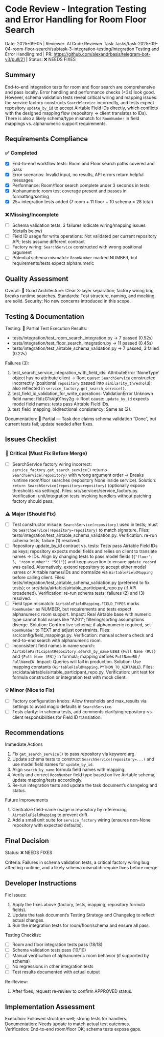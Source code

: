 # Code Review - Integration Testing and Error Handling for Room Floor Search

Date: 2025-09-05 | Reviewer: AI Code Reviewer
Task: tasks/task-2025-09-04-room-floor-search/subtask-3-integration-testing/Integration Testing and Error Handling.md | PR: https://github.com/alexandrbasis/telegram-bot-v3/pull/21 | Status: ❌ NEEDS FIXES

## Summary
End-to-end integration tests for room and floor search are comprehensive and pass locally. Error handling and performance checks (<3s) look good. However, schema validation tests reveal critical wiring and mapping issues: the service factory constructs `SearchService` incorrectly, and tests expect repository `update_by_id` to accept Airtable Field IDs directly, which conflicts with the designed mapping flow (repository → client translates to IDs). There is also a likely schema/type mismatch for `RoomNumber` in field mappings vs. alphanumeric support requirements.

## Requirements Compliance
### ✅ Completed
- [x] End-to-end workflow tests: Room and Floor search paths covered and pass
- [x] Error scenarios: Invalid input, no results, API errors return helpful messages
- [x] Performance: Room/floor search complete under 3 seconds in tests
- [x] Alphanumeric room test coverage present and passes in formatting/sorting
- [x] 25+ integration tests added (7 room + 11 floor + 10 schema = 28 total)

### ❌ Missing/Incomplete
- [ ] Schema validation tests: 3 failures indicate wiring/mapping issues (details below)
- [ ] Field ID usage for write operations: Not validated per current repository API; tests assume different contract
- [ ] Factory wiring: `SearchService` constructed with wrong positional argument
- [ ] Potential schema mismatch: `RoomNumber` marked NUMBER, but requirements/tests expect alphanumeric

## Quality Assessment
Overall: 🔄 Good
Architecture: Clear 3-layer separation; factory wiring bug breaks runtime searches. Standards: Test structure, naming, and mocking are solid. Security: No new concerns introduced in this scope.

## Testing & Documentation
Testing: 🔄 Partial
Test Execution Results:
- tests/integration/test_room_search_integration.py → 7 passed (0.52s)
- tests/integration/test_floor_search_integration.py → 11 passed (0.45s)
- tests/integration/test_airtable_schema_validation.py → 7 passed, 3 failed (0.22s)

Failures (3):
1) test_search_service_integration_with_field_ids: AttributeError 'NoneType' object has no attribute client → Root cause: `SearchService` constructed incorrectly (positional `repository` passed into `similarity_threshold`); also reflected in `service_factory.get_search_service()`.
2) test_field_id_validation_for_write_operations: ValidationError Unknown field name: fldlzG1sVg01hsy2g → Root cause: `update_by_id` expects model field names; tests pass Airtable Field IDs.
3) test_field_mapping_bidirectional_consistency: Same as (2).

Documentation: 🔄 Partial — Task doc claims schema validation “Done”, but current tests fail; update needed after fixes.

## Issues Checklist

### 🚨 Critical (Must Fix Before Merge)
- [ ] SearchService factory wiring incorrect: `service_factory.get_search_service()` returns `SearchService(repository)` with wrong argument order → Breaks runtime room/floor searches (repository None inside service). Solution: `return SearchService(repository=repository)` (optionally expose thresholds via settings). Files: src/services/service_factory.py. Verification: unit/integration tests invoking handlers without patching factory should pass.

### ⚠️ Major (Should Fix)
- [ ] Test constructor misuse: `SearchService(repository)` used in tests; must be `SearchService(repository=repository)` to match signature. Files: tests/integration/test_airtable_schema_validation.py. Verification: re-run schema tests; failure (1) resolved.
- [ ] Repository update_by_id contract vs. tests: Tests pass Airtable Field IDs as keys; repository expects model fields and relies on client to translate names → IDs. Align by changing tests to pass model fields (`{"floor": 5, "room_number": "501"}`) and keep assertion to ensure `update_record` was called. Alternatively, extend repository to accept either model names or Airtable names/IDs and normalize via `AirtableFieldMapping` before calling client. Files: tests/integration/test_airtable_schema_validation.py (preferred to fix tests); or src/data/airtable/airtable_participant_repo.py (if API broadened). Verification: re-run schema tests; failures (2) and (3) resolved.
- [ ] Field type mismatch: `AirtableFieldMapping.FIELD_TYPES` marks `RoomNumber` as NUMBER, but requirements and tests expect alphanumeric room support. Impact: Real Airtable base with numeric type cannot hold values like "A201"; filtering/sorting assumptions diverge. Solution: Confirm live schema; if alphanumeric required, set `RoomNumber` to TEXT and adjust constraints. Files: src/config/field_mappings.py. Verification: manual schema check and end-to-end search with alphanumeric room.
- [ ] Inconsistent field names in name search: `AirtableParticipantRepository.search_by_name` uses `{Full Name (RU)}` and `{Full Name (EN)}` in formula; mapping defines `FullNameRU` / `FullNameEN`. Impact: Queries will fail in production. Solution: Use mapping constants (`AirtableFieldMapping.PYTHON_TO_AIRTABLE`). Files: src/data/airtable/airtable_participant_repo.py. Verification: unit test for formula construction or integration test with mock client.

### 💡 Minor (Nice to Fix)
- [ ] Factory configuration knobs: Allow thresholds and max_results via settings to avoid magic defaults in `SearchService`.
- [ ] Tests clarity: In schema tests, add comments clarifying repository-vs-client responsibilities for Field ID translation.

## Recommendations
Immediate Actions
1. Fix `get_search_service()` to pass repository via keyword arg.
2. Update schema tests to construct `SearchService(repository=...)` and use model field names for `update_by_id`.
3. Align `search_by_name` formula field names with mapping.
4. Verify and correct `RoomNumber` field type based on live Airtable schema; update mapping/tests accordingly.
5. Re-run integration tests and update the task document’s changelog and status.

Future Improvements
1. Centralize field-name usage in repository by referencing `AirtableFieldMapping` to prevent drift.
2. Add a small unit suite for `service_factory` wiring (ensures non-None repository with expected defaults).

## Final Decision
Status: ❌ NEEDS FIXES

Criteria: Failures in schema validation tests, a critical factory wiring bug affecting runtime, and a likely schema mismatch require fixes before merge.

## Developer Instructions
Fix Issues:
1. Apply the fixes above (factory, tests, mapping, repository formula fields).
2. Update the task document’s Testing Strategy and Changelog to reflect actual changes.
3. Run the integration tests for room/floor/schema and ensure all pass.

Testing Checklist:
- [ ] Room and floor integration tests pass (18/18)
- [ ] Schema validation tests pass (10/10)
- [ ] Manual verification of alphanumeric room behavior (if supported by schema)
- [ ] No regressions in other integration tests
- [ ] Test results documented with actual output

Re-Review:
1. After fixes, request re-review to confirm APPROVED status.

## Implementation Assessment
Execution: Followed structure well; strong tests for handlers.  
Documentation: Needs update to match actual test outcomes.  
Verification: End-to-end room/floor OK; schema tests expose gaps.

